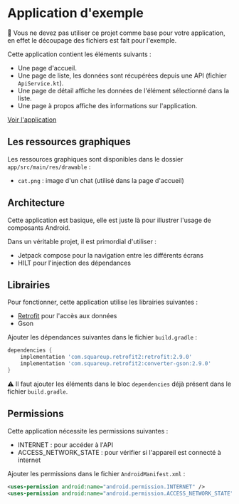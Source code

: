 # Application d'exemple

👋 Vous ne devez pas utiliser ce projet comme base pour votre application, en effet le découpage des fichiers est fait pour l'exemple.

Cette application contient les éléments suivants :

- Une page d'accueil.
- Une page de liste, les données sont récupérées depuis une API (fichier `ApiService.kt`).
- Une page de détail affiche les données de l'élément sélectionné dans la liste.
- Une page à propos affiche des informations sur l'application.

[Voir l'application](https://www.youtube.com/shorts/-6sUwt4ZL9k)

## Les ressources graphiques

Les ressources graphiques sont disponibles dans le dossier `app/src/main/res/drawable` :

- `cat.png` : image d'un chat (utilisé dans la page d'accueil)

## Architecture

Cette application est basique, elle est juste là pour illustrer l'usage de composants Android.

Dans un véritable projet, il est primordial d'utiliser :

- Jetpack compose pour la navigation entre les différents écrans
- HILT pour l'injection des dépendances

## Librairies

Pour fonctionner, cette application utilise les librairies suivantes :

- [Retrofit](https://square.github.io/retrofit/) pour l'accès aux données
- Gson

Ajouter les dépendances suivantes dans le fichier `build.gradle` :

```groovy
dependencies {
    implementation 'com.squareup.retrofit2:retrofit:2.9.0'
    implementation 'com.squareup.retrofit2:converter-gson:2.9.0'
}
```

⚠️ Il faut ajouter les éléments dans le bloc `dependencies` déjà présent dans le fichier `build.gradle`.

## Permissions

Cette application nécessite les permissions suivantes :

- INTERNET : pour accéder à l'API
- ACCESS_NETWORK_STATE : pour vérifier si l'appareil est connecté à internet

Ajouter les permissions dans le fichier `AndroidManifest.xml` :

```xml
<uses-permission android:name="android.permission.INTERNET" />
<uses-permission android:name="android.permission.ACCESS_NETWORK_STATE" />
```